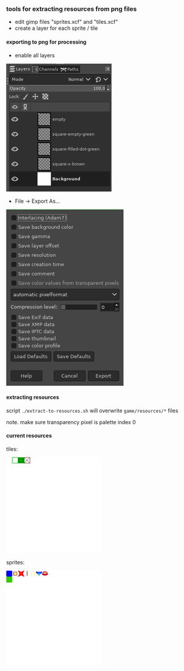 ### tools for extracting resources from png files
* edit gimp files "sprites.xcf" and "tiles.xcf"
* create a layer for each sprite / tile

#### exporting to png for processing
* enable all layers

![layers](readme-1.png)

* File -> Export As...

![export to png](readme-2.png)

#### extracting resources
script `./extract-to-resources.sh` will overwrite `game/resources/*` files

note. make sure transparency pixel is palette index 0

#### current resources
tiles:

![tiles](tiles.png)

sprites:

![sprites](sprites.png)
